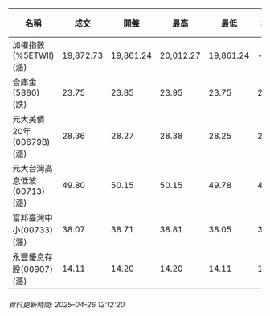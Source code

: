 | 名稱 | 成交 | 開盤 | 最高 | 最低 | 均價 | 成交金額(億) | 昨收 | 漲跌幅 | 漲跌 | 總量 | 昨量 | 振幅 |
| -------- | -------- | -------- | -------- |-------- | -------- | -------- |-------- |-------- |-------- | -------- | -------- |-------- |
|加權指數(%5ETWII) (漲)|19,872.73|19,861.24|20,012.27|19,861.24|-|2,880.43|19,478.81|2.02%|393.92|4,885,520|0|0.78%|
|合庫金(5880) (跌)|23.75|23.85|23.95|23.75|23.85|1.55|23.85|0.42%|0.10|6,518|5,281|0.84%|
|元大美債20年(00679B) (漲)|28.36|28.27|28.38|28.25|28.32|9.54|28.21|0.53%|0.15|33,702|23,740|0.46%|
|元大台灣高息低波(00713) (漲)|49.80|50.15|50.15|49.78|49.93|4.98|49.56|0.48%|0.24|9,979|7,709|0.75%|
|富邦臺灣中小(00733) (漲)|38.07|38.71|38.81|38.05|38.54|0.745|37.91|0.42%|0.16|1,933|2,462|2.00%|
|永豐優息存股(00907) (漲)|14.11|14.20|14.20|14.11|14.14|0.115|14.05|0.43%|0.06|816|1,020|0.64%|
###### 資料更新時間: 2025-04-26 12:12:20
